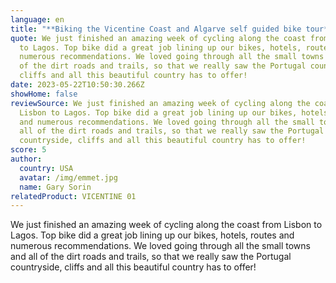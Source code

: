 ```yaml
---
language: en
title: "**B﻿iking the Vicentine Coast and Algarve self guided bike tour**"
quote: We just finished an amazing week of cycling along the coast from Lisbon
  to Lagos. Top bike did a great job lining up our bikes, hotels, routes and
  numerous recommendations. We loved going through all the small towns and all
  of the dirt roads and trails, so that we really saw the Portugal countryside,
  cliffs and all this beautiful country has to offer!
date: 2023-05-22T10:50:30.266Z
showHome: false
reviewSource: We just finished an amazing week of cycling along the coast from
  Lisbon to Lagos. Top bike did a great job lining up our bikes, hotels, routes
  and numerous recommendations. We loved going through all the small towns and
  all of the dirt roads and trails, so that we really saw the Portugal
  countryside, cliffs and all this beautiful country has to offer!
score: 5
author:
  country: USA
  avatar: /img/emmet.jpg
  name: Gary Sorin
relatedProduct: VICENTINE 01
---
```

We just finished an amazing week of cycling along the coast from Lisbon to Lagos. Top bike did a great job lining up our bikes, hotels, routes and numerous recommendations. We loved going through all the small towns and all of the dirt roads and trails, so that we really saw the Portugal countryside, cliffs and all this beautiful country has to offer!